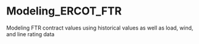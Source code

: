 # Modeling_ERCOT_FTR
Modeling FTR contract values using historical values as well as load, wind, and line rating data 
